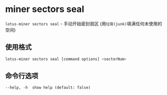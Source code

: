 # miner sectors seal

`lotus-miner sectors seal` - 手动开始密封扇区 (用`垃圾(junk)`填满任何未使用的空间)

## 使用格式

```sh
lotus-miner sectors seal [command options] <sectorNum>
```

## 命令行选项

```
--help, -h  show help (default: false)
```

